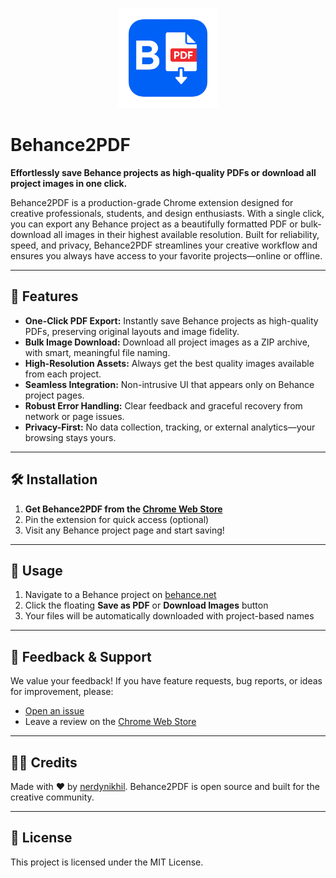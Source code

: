 <p align="center">
  <img src="assets/icons/icon1024.png" alt="Behance2PDF Logo" width="160" height="160">
</p>

# Behance2PDF

**Effortlessly save Behance projects as high-quality PDFs or download all project images in one click.**

Behance2PDF is a production-grade Chrome extension designed for creative professionals, students, and design enthusiasts. With a single click, you can export any Behance project as a beautifully formatted PDF or bulk-download all images in their highest available resolution. Built for reliability, speed, and privacy, Behance2PDF streamlines your creative workflow and ensures you always have access to your favorite projects—online or offline.

---

## 🚀 Features

- **One-Click PDF Export:** Instantly save Behance projects as high-quality PDFs, preserving original layouts and image fidelity.
- **Bulk Image Download:** Download all project images as a ZIP archive, with smart, meaningful file naming.
- **High-Resolution Assets:** Always get the best quality images available from each project.
- **Seamless Integration:** Non-intrusive UI that appears only on Behance project pages.
- **Robust Error Handling:** Clear feedback and graceful recovery from network or page issues.
- **Privacy-First:** No data collection, tracking, or external analytics—your browsing stays yours.

---

## 🛠 Installation

1. **Get Behance2PDF from the [Chrome Web Store](https://chrome.google.com/webstore/detail/behance2pdf/)**
2. Pin the extension for quick access (optional)
3. Visit any Behance project page and start saving!

---

## 📖 Usage

1. Navigate to a Behance project on [behance.net](https://www.behance.net/)
2. Click the floating **Save as PDF** or **Download Images** button
3. Your files will be automatically downloaded with project-based names

---

## 💬 Feedback & Support

We value your feedback! If you have feature requests, bug reports, or ideas for improvement, please:
- [Open an issue](https://github.com/nerdynikhil/Behance2PDF/issues)
- Leave a review on the [Chrome Web Store](https://chrome.google.com/webstore/detail/behance2pdf/)

---

## 👨‍💻 Credits

Made with ❤️ by [nerdynikhil](https://github.com/nerdynikhil). Behance2PDF is open source and built for the creative community.

---

## 📄 License

This project is licensed under the MIT License.
